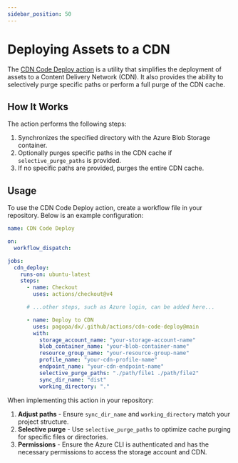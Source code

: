 ```yaml
---
sidebar_position: 50
---
```


# Deploying Assets to a CDN

The
[CDN Code Deploy action](https://github.com/pagopa/dx/tree/main/.github/actions/cdn-code-deploy)
is a utility that simplifies the deployment of assets to a Content Delivery
Network (CDN). It also provides the ability to selectively purge specific paths
or perform a full purge of the CDN cache.

## How It Works

The action performs the following steps:

1. Synchronizes the specified directory with the Azure Blob Storage container.
2. Optionally purges specific paths in the CDN cache if `selective_purge_paths`
   is provided.
3. If no specific paths are provided, purges the entire CDN cache.

## Usage

To use the CDN Code Deploy action, create a workflow file in your repository.
Below is an example configuration:

```yaml
name: CDN Code Deploy

on:
  workflow_dispatch:

jobs:
  cdn_deploy:
    runs-on: ubuntu-latest
    steps:
      - name: Checkout
        uses: actions/checkout@v4

      # ...other steps, such as Azure login, can be added here...

      - name: Deploy to CDN
        uses: pagopa/dx/.github/actions/cdn-code-deploy@main
        with:
          storage_account_name: "your-storage-account-name"
          blob_container_name: "your-blob-container-name"
          resource_group_name: "your-resource-group-name"
          profile_name: "your-cdn-profile-name"
          endpoint_name: "your-cdn-endpoint-name"
          selective_purge_paths: "./path/file1 ./path/file2"
          sync_dir_name: "dist"
          working_directory: "."
```

When implementing this action in your repository:

1. **Adjust paths** - Ensure `sync_dir_name` and `working_directory` match your
   project structure.
2. **Selective purge** - Use `selective_purge_paths` to optimize cache purging
   for specific files or directories.
3. **Permissions** - Ensure the Azure CLI is authenticated and has the necessary
   permissions to access the storage account and CDN.
